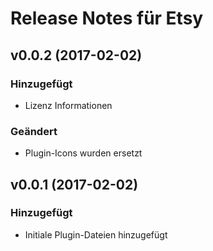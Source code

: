 # Release Notes für Etsy

## v0.0.2 (2017-02-02)
  
### Hinzugefügt
- Lizenz Informationen
  
### Geändert
- Plugin-Icons wurden ersetzt
 
## v0.0.1 (2017-02-02)
 
### Hinzugefügt
- Initiale Plugin-Dateien hinzugefügt
